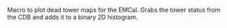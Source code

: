 Macro to plot dead tower maps for the EMCal. Grabs the tower status from the CDB and adds it to a binary 2D histogram.

